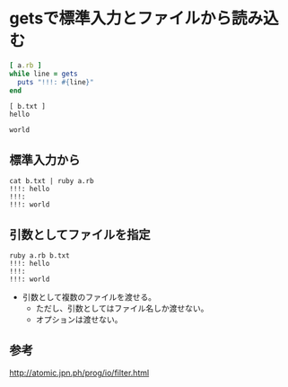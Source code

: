 # getsで標準入力とファイルから読み込む

```ruby
[ a.rb ]
while line = gets
  puts "!!!: #{line}"
end
```

```
[ b.txt ]
hello

world
```

## 標準入力から
```
cat b.txt | ruby a.rb
!!!: hello
!!!:
!!!: world
```

## 引数としてファイルを指定
```
ruby a.rb b.txt
!!!: hello
!!!:
!!!: world
```
- 引数として複数のファイルを渡せる。
  - ただし、引数としてはファイル名しか渡せない。
  - オプションは渡せない。

## 参考
http://atomic.jpn.ph/prog/io/filter.html

